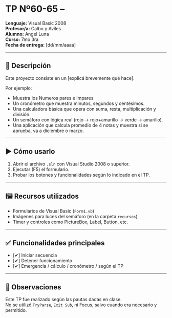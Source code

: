 # TP Nº60-65 –

**Lenguaje:** Visual Basic 2008  
**Profesor/a:** Calbo y Avíles  
**Alumno:** Angel Luna  
**Curso:** 7mo 3ra  
**Fecha de entrega:** [dd/mm/aaaa]

---

## 📝 Descripción

Este proyecto consiste en un [explicá brevemente qué hace].

Por ejemplo:  
- Muestra los Numeros pares e impares
- Un cronómetro que muestra minutos, segundos y centésimos.  
- Una calculadora básica que opera con suma, resta, multiplicación y división.  
- Un semáforo con lógica real (rojo → rojo+amarillo → verde → amarillo).  
- Una aplicación que calcula promedio de 4 notas y muestra si se aprueba, va a diciembre o marzo.

---

## ▶ Cómo usarlo

1. Abrir el archivo `.sln` con Visual Studio 2008 o superior.
2. Ejecutar (F5) el formulario.
3. Probar los botones y funcionalidades según lo indicado en el TP.

---

## 🖼 Recursos utilizados

- Formularios de Visual Basic (`Form1.vb`)
- Imágenes para luces del semáforo (en la carpeta `recursos`)
- Timer y controles como PictureBox, Label, Button, etc.

---

## ✅ Funcionalidades principales

- [✔] Iniciar secuencia
- [✔] Detener funcionamiento
- [✔] Emergencia / cálculo / cronómetro / según el TP

---

## 📌 Observaciones

Este TP fue realizado según las pautas dadas en clase.  
No se utilizó `TryParse`, `Exit Sub`, ni Focus, salvo cuando era necesario y permitido.

